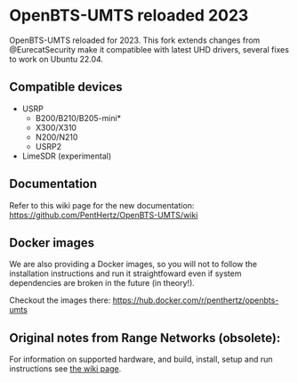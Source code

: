 # OpenBTS-UMTS reloaded 2023

OpenBTS-UMTS reloaded for 2023. This fork extends changes from @EurecatSecurity make it compatiblee with latest UHD drivers, several fixes to work on Ubuntu 22.04.

## Compatible devices

* USRP
  * B200/B210/B205-mini*
  * X300/X310
  * N200/N210
  * USRP2
* LimeSDR (experimental)

## Documentation

Refer to this wiki page for the new documentation: https://github.com/PentHertz/OpenBTS-UMTS/wiki

## Docker images

We are also providing a Docker images, so you will not to follow the installation instructions and run it straightfoward even if system dependencies are broken in the future (in theory!).

Checkout the images there: https://hub.docker.com/r/penthertz/openbts-umts


##  Original notes from Range Networks (obsolete):  
For information on supported hardware, and build, install, setup and run instructions see [the wiki page](http://openbts.org/w/index.php/OpenBTS-UMTS).
